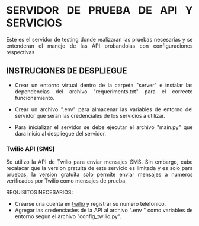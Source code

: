 <div style="text-align: justify;">

# SERVIDOR DE PRUEBA DE API Y SERVICIOS

</div>

<div style="text-align: justify;">

Este es el servidor de testing donde realizaran las pruebas necesarias y se entenderan el manejo de las API probandolas con configuraciones respectivas

</div>

## INSTRUCIONES DE DESPLIEGUE

<div style="text-align: justify;">

- Crear un entorno virtual dentro de la carpeta "server" e instalar las dependencias del archivo "requeriments.txt" para el correcto funcionamiento.

- Crear un archivo ".env" para almacenar las variables de entorno del servidor que seran las credenciales de los servicios a utilizar.

- Para inicializar el servidor se debe ejecutar el archivo "main.py" que dara inicio al despliegue del servidor.

</div>

### Twilio API (SMS)

<div style="text-align: justify;">

Se utilizo la API de Twilio para enviar mensajes SMS. Sin embargo, cabe recalacar que la version gratuita de este servicio es limitada y es solo para pruebas, la version gratuita solo permite enviar mensajes a numeros verificados por Twilio como mensajes de prueba.

</div>

REQUISITOS NECESARIOS:

<div style="text-align: justify;">

- Crearse una cuenta en [twilio](https://www.twilio.com/es-mx) y registrar su numero telefonico.
- Agregar las credenciasles de la API al archivo ".env " como variables de entorno segun el archivo "config_twilio.py".

</div>
